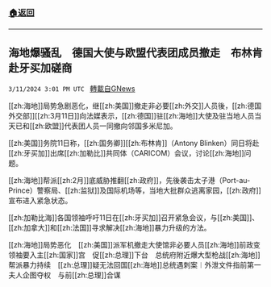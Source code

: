 ###  [:house:返回](README.md)
---


## 海地爆骚乱　德国大使与欧盟代表团成员撤走　布林肯赴牙买加磋商
`3/11/2024 3:01 PM UTC ` [轉載自GNews](https://gnews.org/articles/2384783)

[[zh:海地]]局势急剧恶化，继[[zh:美国]]撤走非必要[[zh:外交]]人员後，[[zh:德国外交部]][[zh:3月11日]]向法媒表示，[[zh:德国]]驻[[zh:海地]]大使及驻当地人员当天已和[[zh:欧盟]]代表团人员一同撤向邻国多米尼加。

[[zh:美国]]务院11日称，[[zh:国务卿]][[zh:布林肯]]（Antony Blinken）同日将赴[[zh:牙买加]]出席[[zh:加勒比]]共同体（CARICOM）会议，讨论[[zh:海地]]问题。

[[zh:海地]]帮派[[zh:2月]]底威胁推翻[[zh:政府]]，先後袭击太子港（Port-au-Prince）警察局、[[zh:监狱]]及国际机场等，当地大批群众逃离家园，[[zh:政府]]宣布进入紧急状态。

[[zh:加勒比海]]各国领袖呼吁11日在[[zh:牙买加]]召开紧急会议，与[[zh:美国]]、[[zh:加拿大]]和[[zh:法国]]寻求解决[[zh:海地]]暴力升级的方法。

[[zh:海地]]局势恶化　[[zh:美国]]派军机撤走大使馆非必要人员[[zh:海地]]前政变领袖要入主[[zh:国家]]宫　促[[zh:总理]]下台　总统府附近爆大型枪战[[zh:海地]]帮派暴力持续　[[zh:总理]]疑无法回国[[zh:海地]]总统遇刺案︱外泄文件指前第一夫人企图夺权　与前[[zh:总理]]合谋
